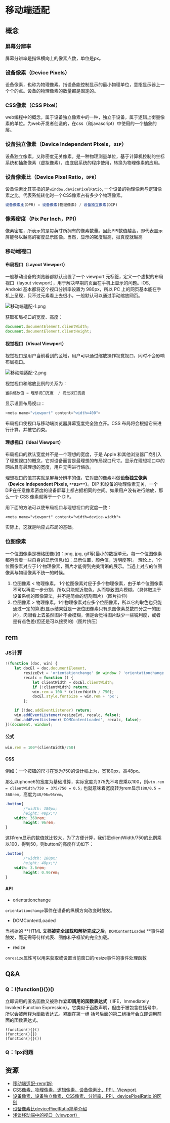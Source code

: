 # 移动端适配

## 概念

### 屏幕分辨率
屏幕分辨率是指纵横向上的像素点数，单位是px。

### 设备像素（Device Pixels）
设备像素，也称为物理像素。指设备能控制显示的最小物理单位，意指显示器上一个个的点。设备的物理像素的数量都是固定的。

### CSS像素（CSS Pixel）
web编程中的概念，属于设备独立像素中的一种，独立于设备，属于逻辑上衡量像素的单位。为web开发者创造的，在css（和javascript）中使用的一个抽象的层。

### 设备独立像素（Device Independent Pixels，`DIP`）
设备独立像素，又称密度无关像素。是一种物理测量单位，基于计算机控制的坐标系统和抽象像素（虚拟像素），由底层系统的程序使用，转换为物理像素的应用。

### 设备像素比（Device Pixel Ratio，`DPR`）
设备像素比其实指的是`window.devicePixelRatio`, 一个设备的物理像素与逻辑像素之比。代表系统转化时一个CSS像素占有多少个物理像素。
```javascript
设备像素比(DPR) = 设备像素(物理像素) / 设备独立像素(DIP)
```

### 像素密度（Pix Per Inch，PPI）
像素密度，所表示的是每英寸所拥有的像素数量。因此PPI数值越高，即代表显示屏能够以越高的密度显示图像。当然，显示的密度越高，拟真度就越高

### 移动端视口

#### 布局视口（Layout Viewport）
一般移动设备的浏览器都默认设置了一个 viewport 元标签，定义一个虚拟的布局视口（layout viewport），用于解决早期的页面在手机上显示的问题。iOS, Android 基本都将这个视口分辨率设置为 980px，所以 PC 上的网页基本能在手机上呈现，只不过元素看上去很小，一般默认可以通过手动缩放网页。

![移动端适配-1.png](../images/移动端适配-1.png)

获取布局视口的宽度、高度：
```javascript
document.documentElement.clientWidth;
document.documentElement.clientHeight;
```

#### 视觉视口（Visual Viewport）
视觉视口是用户当前看到的区域，用户可以通过缩放操作视觉视口，同时不会影响布局视口。

![移动端适配-2.png](../images/移动端适配-2.png)

视觉视口和缩放比例的关系为：

```javascript
当前缩放值 = 理想视口宽度  / 视觉视口宽度
```

显示设置布局视口：
```javascript
<meta name="viewport" content="width=400">
```

布局视口使视口与移动端浏览器屏幕宽度完全独立开。CSS 布局将会根据它来进行计算，并被它约束。

#### 理想视口（Ideal Viewport）
布局视口的默认宽度并不是一个理想的宽度，于是 Apple 和其他浏览器厂商引入了理想视口的概念，它对设备而言是最理想的布局视口尺寸。显示在理想视口中的网站具有最理想的宽度，用户无需进行缩放。

理想视口的值其实就是屏幕分辨率的值，它对应的像素叫做**设备独立像素（Device Independent Pixels, **`**DIP**`**）**。DIP 和设备的物理像素无关，一个 DIP在任意像素密度的设备屏幕上都占据相同的空间。如果用户没有进行缩放，那么一个 CSS 像素就等于一个 DIP。

用下面的方法可以使布局视口与理想视口的宽度一致：

```
<meta name="viewport" content="width=device-width">
```

实际上，这就是响应式布局的基础。

### 位图像素
一个位图像素是栅格图像(如：png, jpg, gif等)最小的数据单元。每一个位图像素都包含着一些自身的显示信息(如：显示位置，颜色值，透明度等)。
理论上，1个位图像素对应于1个物理像素，图片才能得到完美清晰的展示。当遇上对应的位图像素与物理像素不统一的时候。

1. 位图像素 < 物理像素。 1个位图像素对应于多个物理像素，由于单个位图像素不可以再进一步分割，所以只能就近取色，从而导致图片模糊。（具体取决于设备系统的图像算法，并不是简单的切割图片）（图片拉伸）
1. 位图像素 > 物理像素。1个物理像素对应多个位图像素，所以它的取色也只能通过一定的算法(显示结果就是一张位图像素只有原图像素总数四分之一的图片)，肉眼看上去虽然图片不会模糊，但是会觉得图片缺少一些锐利度，或者是有点色差(但还是可以接受的)（图片挤压）

## rem

### JS计算
```javascript
!(function (doc, win) {
    let docEl = doc.documentElement,
        resizeEvt = 'orientationchange' in window ? 'orientationchange' : 'resize',
        recalc = function () {
            let clientWidth = docEl.clientWidth;
            if (!clientWidth) return;
            win.rem = 100 * (clientWidth / 750);
            docEl.style.fontSize = win.rem + 'px';
        };

    if (!doc.addEventListener) return;
    win.addEventListener(resizeEvt, recalc, false);
    doc.addEventListener('DOMContentLoaded', recalc, false);
})(document, window);
```

#### 公式
```javascript
win.rem = 100*(clientWidth/750)
```

#### CSS
例如：一个按钮的尺寸在宽为750的设计稿上为，宽180px，高48px。

那么以iphone6的宽度为基础准算，实际宽度为375先不考虑乘以100，则`win.rem = clientWidth/750 = 375/750 = 0.5;` 也就意味着宽度转为rem显示`180/0.5 = 360rem`，高度为`48/96=96rem`。

```css
.button{
		/*width: 180px;
		height: 48px;*/
  	width: 360rem;
		height: 96rem;
}
```

这样rem显示的数值就比较大，为了方便计算，我们把clientWidth/750的比例乘以100，得到50，则button的高度样式如下：

```css
.button{
		/*width: 180px;
		height: 48px;*/
  	width: 3.6rem;
		height: 0.96rem;
}
```

#### API

- orientationchange

`orientationchange`事件在设备的纵横方向改变时触发。

- DOMContentLoaded

当初始的 **HTML **文档被完全加载和解析完成之后，**`DOMContentLoaded` **事件被触发，而无需等待样式表、图像和子框架的完全加载。

- resize

`onresize`属性可以用来获取或设置当前窗口的resize事件的事件处理函数

## Q&A

### Q：!(function(){})()
立即调用的匿名函数又被称作**立即调用的函数表达式**（IIFE，Immediately Invoked Function
Expression）。它类似于函数声明，但由于被包含在括号中，所以会被解释为函数表达式。紧跟在第一组
括号后面的第二组括号会立即调用前面的函数表达式。
```
!function(){}()
(function(){})
(function(){}())
```

### Q：1px问题

## 资源

- [移动端适配-rem(新)](https://www.cnblogs.com/formercoding/p/13019629.html)
- [CSS像素、物理像素、逻辑像素、设备像素比、PPI、Viewport ](https://github.com/jawil/blog/issues/21)
- [设备像素、设备独立像素、CSS像素、分辨率、PPI、devicePixelRatio 的区别](https://zhuanlan.zhihu.com/p/68563760)
- [设备像素比devicePixelRatio简单介绍](https://www.zhangxinxu.top/wordpress/2012/08/window-devicepixelratio/)
- [浅谈移动端中的视口（viewport）](https://www.cnblogs.com/yuduxyz/p/9745962.html)

